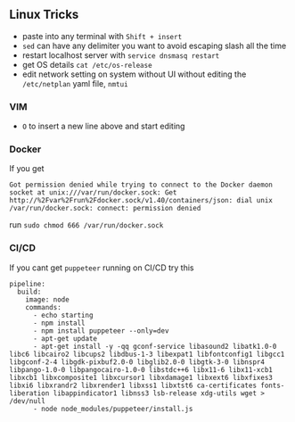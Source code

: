 ## Linux Tricks

- paste into any terminal with `Shift + insert` 
- `sed` can have any delimiter you want to avoid escaping slash all the time 
- restart localhost server with `service dnsmasq restart`
- get OS details `cat /etc/os-release` 
- edit network setting on system without UI without editing the `/etc/netplan` yaml file, `nmtui`

### VIM 
- `O` to insert a new line above and start editing

### Docker
If you get 
```
Got permission denied while trying to connect to the Docker daemon socket at unix:///var/run/docker.sock: Get http://%2Fvar%2Frun%2Fdocker.sock/v1.40/containers/json: dial unix /var/run/docker.sock: connect: permission denied
```
run `sudo chmod 666 /var/run/docker.sock`

### CI/CD 
If you cant get `puppeteer` running on CI/CD try this
```
pipeline:
  build:
    image: node
    commands:
      - echo starting
      - npm install
      - npm install puppeteer --only=dev
      - apt-get update
      - apt-get install -y -qq gconf-service libasound2 libatk1.0-0 libc6 libcairo2 libcups2 libdbus-1-3 libexpat1 libfontconfig1 libgcc1 libgconf-2-4 libgdk-pixbuf2.0-0 libglib2.0-0 libgtk-3-0 libnspr4 libpango-1.0-0 libpangocairo-1.0-0 libstdc++6 libx11-6 libx11-xcb1 libxcb1 libxcomposite1 libxcursor1 libxdamage1 libxext6 libxfixes3 libxi6 libxrandr2 libxrender1 libxss1 libxtst6 ca-certificates fonts-liberation libappindicator1 libnss3 lsb-release xdg-utils wget > /dev/null
      - node node_modules/puppeteer/install.js
```





